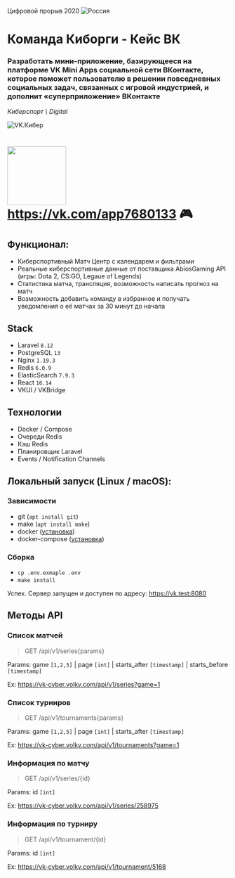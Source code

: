 Цифровой прорыв 2020 ![Россия](https://leadersofdigital.ru/89e34a592e531d209b4a83f1fb649425.svg)

# Команда Киборги - Кейс ВК

### Разработать мини-приложение, базирующееся на платформе VK Mini Apps социальной сети ВКонтакте, которое поможет пользователю в решении повседневных социальных задач, связанных с игровой индустрией, и дополнит «суперприложение» ВКонтакте

_Киберспорт \\ Digital_

![VK.Кибер](https://vk-cyber.volkv.com/media/vk-cyber-logo.jpg)


# [<img width="134" src="https://vk.com/images/apps/mini_apps/vk_mini_apps_logo.svg">](https://vk.com/app7680133) https://vk.com/app7680133 🎮

## Функционал:

* Киберспортивный Матч Центр с календарем и фильтрами
* Реальные киберспортивные данные от поставщика AbiosGaming API (игры: Dota 2, CS:GO, Legaue of Legends)
* Статистика матча, трансляция, возможность написать прогноз на матч
* Возможность добавить команду в избранное и получать уведомления о её матчах за 30 минут до начала

## Stack

* Laravel `8.12`
* PostgreSQL `13`
* Nginx `1.19.3`
* Redis `6.0.9`
* ElasticSearch `7.9.3`
* React `16.14`
* VKUI / VKBridge

## Технологии

* Docker / Compose
* Очереди Redis
* Кэш Redis
* Планировщик Laravel
* Events / Notification Channels

## Локальный запуск (Linux / macOS):

### Зависимости

* git (`apt install git`)
* make (`apt install make`)
* docker ([установка](https://docs.docker.com/engine/install/))
* docker-compose ([установка](https://docs.docker.com/compose/install/))

### Сборка

* `cp .env.exmaple .env`
* `make install`

Успех. Сервер запущен и доступен по адресу: https://vk.test:8080

## Методы API

### Список матчей
> GET /api/v1/series{params}

Params: game `[1,2,5]` | page `[int]` | starts_after `[timestamp]` | starts_before `[timestamp]`

Ex: https://vk-cyber.volkv.com/api/v1/series?game=1
### Список турниров
> GET /api/v1/tournaments{params}

Params: game `[1,2,5]` | page `[int]` | starts_after `[timestamp]`

Ex: https://vk-cyber.volkv.com/api/v1/tournaments?game=1
### Информация по матчу
> GET /api/v1/series/{id}

Params: id `[int]`

Ex: https://vk-cyber.volkv.com/api/v1/series/258975
### Информация по турниру
> GET /api/v1/tournament/{id}

Params: id `[int]`

Ex: https://vk-cyber.volkv.com/api/v1/tournament/5168
